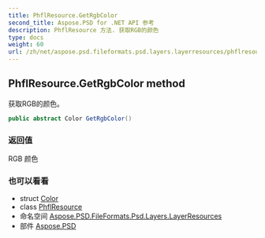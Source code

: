```yaml
---
title: PhflResource.GetRgbColor
second_title: Aspose.PSD for .NET API 参考
description: PhflResource 方法. 获取RGB的颜色
type: docs
weight: 60
url: /zh/net/aspose.psd.fileformats.psd.layers.layerresources/phflresource/getrgbcolor/
---
```

## PhflResource.GetRgbColor method

获取RGB的颜色。

```csharp
public abstract Color GetRgbColor()
```

### 返回值

RGB 颜色

### 也可以看看

* struct [Color](../../../aspose.psd/color/)
* class [PhflResource](../)
* 命名空间 [Aspose.PSD.FileFormats.Psd.Layers.LayerResources](../../phflresource/)
* 部件 [Aspose.PSD](../../../)


